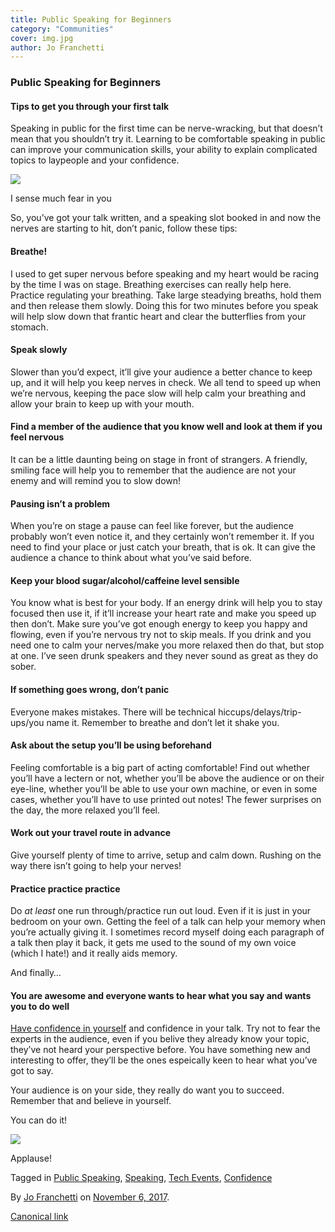 ```yaml
---
title: Public Speaking for Beginners
category: "Communities"
cover: img.jpg
author: Jo Franchetti
---
```


### Public Speaking for Beginners

#### Tips to get you through your first talk

Speaking in public for the first time can be nerve-wracking, but that doesn’t mean that you shouldn’t try it. Learning to be comfortable speaking in public can improve your communication skills, your ability to explain complicated topics to laypeople and your confidence.

![](https://cdn-images-1.medium.com/max/800/1*HqcASYL6ExB1igBKCk8Qxg.gif)

I sense much fear in you

So, you’ve got your talk written, and a speaking slot booked in and now the nerves are starting to hit, don’t panic, follow these tips:

#### Breathe!

I used to get super nervous before speaking and my heart would be racing by the time I was on stage. Breathing exercises can really help here. Practice regulating your breathing. Take large steadying breaths, hold them and then release them slowly. Doing this for two minutes before you speak will help slow down that frantic heart and clear the butterflies from your stomach.

#### **Speak slowly**

Slower than you’d expect, it’ll give your audience a better chance to keep up, and it will help you keep nerves in check. We all tend to speed up when we’re nervous, keeping the pace slow will help calm your breathing and allow your brain to keep up with your mouth.

#### **Find a member of the audience that you know well and look at them if you feel nervous**

It can be a little daunting being on stage in front of strangers. A friendly, smiling face will help you to remember that the audience are not your enemy and will remind you to slow down!

#### **Pausing isn’t a problem**

When you’re on stage a pause can feel like forever, but the audience probably won’t even notice it, and they certainly won’t remember it. If you need to find your place or just catch your breath, that is ok. It can give the audience a chance to think about what you’ve said before.

#### **Keep your blood sugar/alcohol/caffeine level sensible**

You know what is best for your body. If an energy drink will help you to stay focused then use it, if it’ll increase your heart rate and make you speed up then don’t. Make sure you’ve got enough energy to keep you happy and flowing, even if you’re nervous try not to skip meals. If you drink and you need one to calm your nerves/make you more relaxed then do that, but stop at one. I’ve seen drunk speakers and they never sound as great as they do sober.

#### **If something goes wrong, don’t panic**

Everyone makes mistakes. There will be technical hiccups/delays/trip-ups/you name it. Remember to breathe and don’t let it shake you.

#### **Ask about the setup you’ll be using beforehand**

Feeling comfortable is a big part of acting comfortable! Find out whether you’ll have a lectern or not, whether you’ll be above the audience or on their eye-line, whether you’ll be able to use your own machine, or even in some cases, whether you’ll have to use printed out notes! The fewer surprises on the day, the more relaxed you’ll feel.

#### Work out your travel route in advance

Give yourself plenty of time to arrive, setup and calm down. Rushing on the way there isn’t going to help your nerves!

#### **Practice practice practice**

Do _at least_ one run through/practice run out loud. Even if it is just in your bedroom on your own. Getting the feel of a talk can help your memory when you’re actually giving it. I sometimes record myself doing each paragraph of a talk then play it back, it gets me used to the sound of my own voice (which I hate!) and it really aids memory.

And finally…

#### **You are awesome and everyone wants to hear what you say and wants you to do well**

[Have confidence in yourself](https://docs.google.com/presentation/d/1ctHzeVD-A6cMhbZ5h2NCLrmXIPw1PGVCiFofYi8fPZk/edit#slide=id.g24cc5a0777_2_5) and confidence in your talk. Try not to fear the experts in the audience, even if you belive they already know your topic, they’ve not heard your perspective before. You have something new and interesting to offer, they’ll be the ones espeically keen to hear what you’ve got to say.

Your audience is on your side, they really do want you to succeed. Remember that and believe in yourself.

You can do it!

![](https://cdn-images-1.medium.com/max/800/1*hpiuMNRpeHe5_zm7N8W_5A.gif)

Applause!

Tagged in [Public Speaking](https://medium.com/tag/public-speaking), [Speaking](https://medium.com/tag/speaking), [Tech Events](https://medium.com/tag/tech-events), [Confidence](https://medium.com/tag/confidence)

By [Jo Franchetti](https://medium.com/@jofranchetti) on [November 6, 2017](https://medium.com/p/8bdee16123ba).

[Canonical link](https://medium.com/@jofranchetti/public-speaking-for-beginners-8bdee16123ba)

